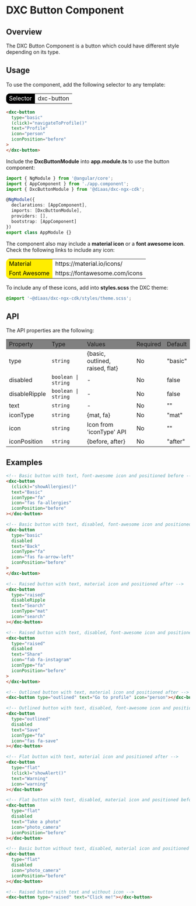 # DXC Button Component

## Overview

The DXC Button Component is a button which could have different style depending on its type.

## Usage

To use the component, add the following selector to any template:

<table style="border-radius: 10px">
    <tr>
        <td style="background-color: black; color: white">Selector</td>
        <td>dxc-button</td>
    </tr>
</table>

```html
<dxc-button
  type="basic"
  (click)="navigateToProfile()"
  text="Profile"
  icon="person"
  iconPosition="before"
>
</dxc-button>
```

Include the **DxcButtonModule** into **app.module.ts** to use the button component:

```ts
import { NgModule } from '@angular/core';
import { AppComponent } from './app.component';
import { DxcButtonModule } from '@diaas/dxc-ngx-cdk';

@NgModule({
  declarations: [AppComponent],
  imports: [DxcButtonModule],
  providers: [],
  bootstrap: [AppComponent]
})
export class AppModule {}
```

The component also may include a **material icon** or a **font awesome icon**. Check the following links to include any icon:

<table style="border-radius: 10px">
    <tr>
        <td style="background-color: #ffed00; color: black">Material</td>
        <td>https://material.io/icons/</td>
    </tr>
    <tr>
        <td style="background-color: #ffed00; color: black">Font Awesome</td>
        <td>https://fontawesome.com/icons</td>
    </tr>
</table>

To include any of these icons, add into **styles.scss** the DXC theme:

```scss
@import '~@diaas/dxc-ngx-cdk/styles/theme.scss';
```

## API

The API properties are the following:

<table>
    <tr style="background-color: grey">
        <td>Property</td>
        <td>Type</td>
        <td>Values</td>
        <td>Required</td>
        <td>Default</td>
    </tr>
    <tr>
        <td>type</td>
        <td><code>string</code></td>
        <td>{basic, outlined, raised, flat}</td>
        <td>No</td>
        <td>"basic"</td>
    </tr>
    <tr>
        <td>disabled</td>
        <td><code>boolean | string</code></td>
        <td>-</td>
        <td>No</td>
        <td>false</td>
    </tr>
    <tr>
        <td>disableRipple</td>
        <td><code>boolean | string</code></td>
        <td>-</td>
        <td>No</td>
        <td>false</td>
    </tr>
    <tr>
        <td>text</td>
        <td><code>string</code></td>
        <td>-</td>
        <td>No</td>
        <td>""</td>
    </tr>
    <tr>
        <td>iconType</td>
        <td><code>string</code></td>
        <td>{mat, fa}</td>
        <td>No</td>
        <td>"mat"</td>
    </tr>
    <tr>
        <td>icon</td>
        <td><code>string</code></td>
        <td>Icon from 'iconType' API</td>
        <td>No</td>
        <td>""</td>
    </tr>
    <tr>
        <td>iconPosition</td>
        <td><code>string</code></td>
        <td>{before, after}</td>
        <td>No</td>
        <td>"after"</td>
    </tr>
</table>

## Examples

```html
<!-- Basic button with text, font-awesome icon and positioned before -->
<dxc-button
  (click)="showAllergies()"
  text="Basic"
  iconType="fa"
  icon="fas fa-allergies"
  iconPosition="before"
></dxc-button>

<!-- Basic button with text, disabled, font-awesome icon and positioned before -->
<dxc-button
  type="basic"
  disabled
  text="Back"
  iconType="fa"
  icon="fas fa-arrow-left"
  iconPosition="before"
>
</dxc-button>

<!-- Raised button with text, material icon and positioned after -->
<dxc-button
  type="raised"
  disableRipple
  text="Search"
  iconType="mat"
  icon="search"
></dxc-button>

<!-- Raised button with text, disabled, font-awesome icon and positioned before -->
<dxc-button
  type="raised"
  disabled
  text="Share"
  icon="fab fa-instagram"
  iconType="fa"
  iconPosition="before"
>
</dxc-button>

<!-- Outlined button with text, material icon and positioned after -->
<dxc-button type="outlined" text="Go to profile" icon="person"></dxc-button>

<!-- Outlined button with text, disabled, font-awesome icon and positioned after -->
<dxc-button
  type="outlined"
  disabled
  text="Save"
  iconType="fa"
  icon="fas fa-save"
></dxc-button>

<!-- Flat button with text, material icon and positioned after -->
<dxc-button
  type="flat"
  (click)="showAlert()"
  text="Warning"
  icon="warning"
></dxc-button>

<!-- Flat button with text, disabled, material icon and positioned before -->
<dxc-button
  type="flat"
  disabled
  text="Take a photo"
  icon="photo_camera"
  iconPosition="before"
></dxc-button>

<!-- Basic button without text, disabled, material icon and positioned before -->
<dxc-button
  type="flat"
  disabled
  icon="photo_camera"
  iconPosition="before"
></dxc-button>

<!-- Raised button with text and without icon -->
<dxc-button type="raised" text="Click me!"></dxc-button>
```
